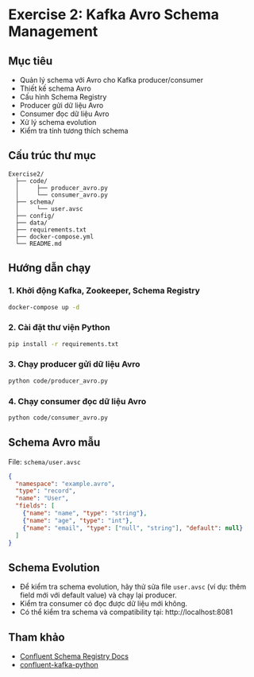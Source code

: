 # Exercise 2: Kafka Avro Schema Management

## Mục tiêu
- Quản lý schema với Avro cho Kafka producer/consumer
- Thiết kế schema Avro
- Cấu hình Schema Registry
- Producer gửi dữ liệu Avro
- Consumer đọc dữ liệu Avro
- Xử lý schema evolution
- Kiểm tra tính tương thích schema

## Cấu trúc thư mục
```
Exercise2/
  ├── code/
  │     ├── producer_avro.py
  │     └── consumer_avro.py
  ├── schema/
  │     └── user.avsc
  ├── config/
  ├── data/
  ├── requirements.txt
  ├── docker-compose.yml
  └── README.md
```

## Hướng dẫn chạy

### 1. Khởi động Kafka, Zookeeper, Schema Registry
```bash
docker-compose up -d
```

### 2. Cài đặt thư viện Python
```bash
pip install -r requirements.txt
```

### 3. Chạy producer gửi dữ liệu Avro
```bash
python code/producer_avro.py
```

### 4. Chạy consumer đọc dữ liệu Avro
```bash
python code/consumer_avro.py
```

## Schema Avro mẫu
File: `schema/user.avsc`
```json
{
  "namespace": "example.avro",
  "type": "record",
  "name": "User",
  "fields": [
    {"name": "name", "type": "string"},
    {"name": "age", "type": "int"},
    {"name": "email", "type": ["null", "string"], "default": null}
  ]
}
```

## Schema Evolution
- Để kiểm tra schema evolution, hãy thử sửa file `user.avsc` (ví dụ: thêm field mới với default value) và chạy lại producer.
- Kiểm tra consumer có đọc được dữ liệu mới không.
- Có thể kiểm tra schema và compatibility tại: http://localhost:8081

## Tham khảo
- [Confluent Schema Registry Docs](https://docs.confluent.io/platform/current/schema-registry/index.html)
- [confluent-kafka-python](https://github.com/confluentinc/confluent-kafka-python)
